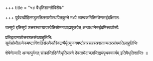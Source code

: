 +++
title = "५४ वैधृतिशान्तौविशैषः"

+++
पूर्ववत्व्रीहितण्डुलतिलराशौस्थपितकुम्भे मध्ये त्र्यम्बकमितिमंत्रेणरुद्रंदक्षिणतः

उत्सूर्य इतिसूर्य उत्तरश्चाप्यायस्वेतिसोममावाह्यपूजयेत् अन्वाधानेरुद्रंदमिच्चर्वाज्यैः

प्रतिद्रव्यमष्टोत्तरशतसंख्याहुतिभिः सूर्यसोमौप्रत्येकमष्टाविंशतिसंख्यैस्तैरेवद्रव्यैर्मृत्युंजयमष्टोत्तरसहस्त्रशतान्यतरसंख्यतिलाहुतिभिः

शेषेणेत्यादि अन्यत्पुर्ववत् संक्रान्तिदिनेवैधृतिसत्त्वे देवताभेदाच्छान्तिद्वयंपृथक्कार्यम् इतिवैधृतिशान्तिः ॥

